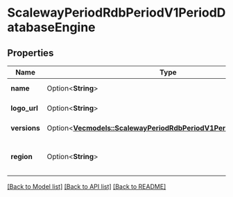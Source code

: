 # ScalewayPeriodRdbPeriodV1PeriodDatabaseEngine

## Properties

Name | Type | Description | Notes
------------ | ------------- | ------------- | -------------
**name** | Option<**String**> | Engine name. | [optional]
**logo_url** | Option<**String**> | Engine logo URL. | [optional]
**versions** | Option<[**Vec<models::ScalewayPeriodRdbPeriodV1PeriodEngineVersion>**](scaleway.rdb.v1.EngineVersion.md)> | Available versions. | [optional]
**region** | Option<**String**> | Region of this Database Instance. | [optional]

[[Back to Model list]](../README.md#documentation-for-models) [[Back to API list]](../README.md#documentation-for-api-endpoints) [[Back to README]](../README.md)


